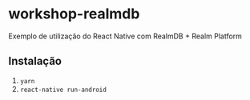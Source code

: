 # workshop-realmdb
Exemplo de utilização do React Native com RealmDB + Realm Platform


## Instalação

1. `yarn`
2. `react-native run-android`
